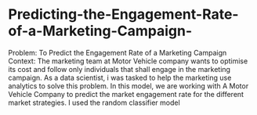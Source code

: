 # Predicting-the-Engagement-Rate-of-a-Marketing-Campaign-
Problem: To Predict the Engagement Rate of a Marketing Campaign 
Context: The marketing team at Motor Vehicle company wants to optimise its cost and follow only individuals that shall engage in the marketing campaign. As a data scientist, i was tasked to help the marketing use analytics to solve this problem. 
In this model, we are working with A Motor Vehicle Company to predict the market engagement rate for the different market strategies.
I used the random classifier model 
